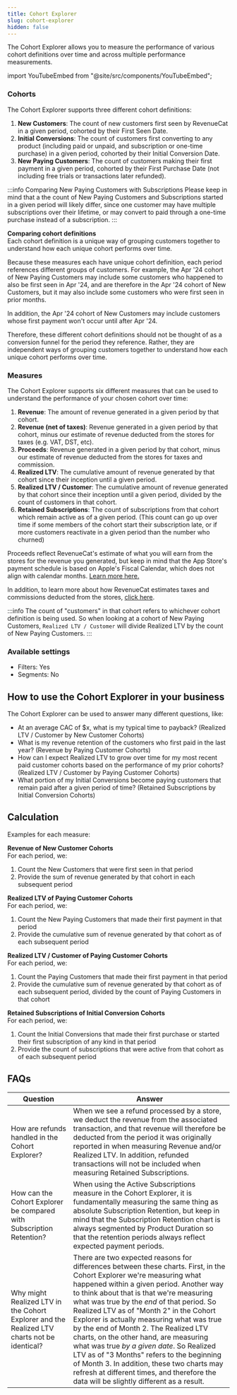```yaml
---
title: Cohort Explorer
slug: cohort-explorer
hidden: false
---
```


The Cohort Explorer allows you to measure the performance of various cohort definitions over time and across multiple performance measurements.

import YouTubeEmbed from "@site/src/components/YouTubeEmbed";

<YouTubeEmbed videoId="wXfWtif_G6A" title="Cohort Explorer" />

### Cohorts

The Cohort Explorer supports three different cohort definitions:

1. **New Customers**: The count of new customers first seen by RevenueCat in a given period, cohorted by their First Seen Date.
2. **Initial Conversions**: The count of customers first converting to any product (including paid or unpaid, and subscription or one-time purchase) in a given period, cohorted by their Initial Conversion Date.
3. **New Paying Customers**: The count of customers making their first payment in a given period, cohorted by their First Purchase Date (not including free trials or transactions later refunded).

:::info Comparing New Paying Customers with Subscriptions
Please keep in mind that a the count of New Paying Customers and Subscriptions started in a given period will likely differ, since one customer may have multiple subscriptions over their lifetime, or may convert to paid through a one-time purchase instead of a subscription.
:::

**Comparing cohort definitions**\
Each cohort definition is a unique way of grouping customers together to understand how each unique cohort performs over time.

Because these measures each have unique cohort definition, each period references different groups of customers. For example, the Apr '24 cohort of New Paying Customers may include some customers who happened to also be first seen in Apr '24, and are therefore in the Apr '24 cohort of New Customers, but it may also include some customers who were first seen in prior months.

In addition, the Apr '24 cohort of New Customers may include customers whose first payment won't occur until after Apr '24.

Therefore, these different cohort definitions should not be thought of as a conversion funnel for the period they reference. Rather, they are independent ways of grouping customers together to understand how each unique cohort performs over time.

### Measures

The Cohort Explorer supports six different measures that can be used to understand the performance of your chosen cohort over time:

1. **Revenue**: The amount of revenue generated in a given period by that cohort.
2. **Revenue (net of taxes)**: Revenue generated in a given period by that cohort, minus our estimate of revenue deducted from the stores for taxes (e.g. VAT, DST, etc).
3. **Proceeds**: Revenue generated in a given period by that cohort, minus our estimate of revenue deducted from the stores for taxes and commission.
4. **Realized LTV**: The cumulative amount of revenue generated by that cohort since their inception until a given period.
5. **Realized LTV / Customer**: The cumulative amount of revenue generated by that cohort since their inception until a given period, divided by the count of customers in that cohort.
6. **Retained Subscriptions**: The count of subscriptions from that cohort which remain active as of a given period. (This count can go up over time if some members of the cohort start their subscription late, or if more customers reactivate in a given period than the number who churned)

Proceeds reflect RevenueCat's estimate of what you will earn from the stores for the revenue you generated, but keep in mind that the App Store's payment schedule is based on Apple's Fiscal Calendar, which does not align with calendar months. [Learn more here.](https://www.revenuecat.com/blog/growth/apple-fiscal-calendar-year-payment-dates/)

In addition, to learn more about how RevenueCat estimates taxes and commissions deducted from the stores, [click here](/dashboard-and-metrics/taxes-and-commissions).

:::info
The count of "customers" in that cohort refers to whichever cohort definition is being used. So when looking at a cohort of New Paying Customers, `Realized LTV / Customer` will divide Realized LTV by the count of New Paying Customers.
:::

### Available settings

- Filters: Yes
- Segments: No

## How to use the Cohort Explorer in your business

The Cohort Explorer can be used to answer many different questions, like:

- At an average CAC of $x, what is my typical time to payback? (Realized LTV / Customer by New Customer Cohorts)
- What is my revenue retention of the customers who first paid in the last year? (Revenue by Paying Customer Cohorts)
- How can I expect Realized LTV to grow over time for my most recent paid customer cohorts based on the performance of my prior cohorts? (Realized LTV / Customer by Paying Customer Cohorts)
- What portion of my Initial Conversions become paying customers that remain paid after a given period of time? (Retained Subscriptions by Initial Conversion Cohorts)

## Calculation

Examples for each measure:

**Revenue of New Customer Cohorts**\
For each period, we:

1. Count the New Customers that were first seen in that period
2. Provide the sum of revenue generated by that cohort in each subsequent period

**Realized LTV of Paying Customer Cohorts**\
For each period, we:

1. Count the New Paying Customers that made their first payment in that period
2. Provide the cumulative sum of revenue generated by that cohort as of each subsequent period

**Realized LTV / Customer of Paying Customer Cohorts**\
For each period, we:

1. Count the Paying Customers that made their first payment in that period
2. Provide the cumulative sum of revenue generated by that cohort as of each subsequent period, divided by the count of Paying Customers in that cohort

**Retained Subscriptions of Initial Conversion Cohorts**\
For each period, we:

1. Count the Initial Conversions that made their first purchase or started their first subscription of any kind in that period
2. Provide the count of subscriptions that were active from that cohort as of each subsequent period

## FAQs

| Question                                                                                    | Answer                                                                                                                                                                                                                                                                                                                                                                                                                                                                                                                                                                                                                                                                    |
| ------------------------------------------------------------------------------------------- | ------------------------------------------------------------------------------------------------------------------------------------------------------------------------------------------------------------------------------------------------------------------------------------------------------------------------------------------------------------------------------------------------------------------------------------------------------------------------------------------------------------------------------------------------------------------------------------------------------------------------------------------------------------------------- |
| How are refunds handled in the Cohort Explorer?                                             | When we see a refund processed by a store, we deduct the revenue from the associated transaction, and that revenue will therefore be deducted from the period it was originally reported in when measuring Revenue and/or Realized LTV. In addition, refunded transactions will not be included when measuring Retained Subscriptions.                                                                                                                                                                                                                                                                                                                                    |
| How can the Cohort Explorer be compared with Subscription Retention?                        | When using the Active Subscriptions measure in the Cohort Explorer, it is fundamentally measuring the same thing as absolute Subscription Retention, but keep in mind that the Subscription Retention chart is always segmented by Product Duration so that the retention periods always reflect expected payment periods.                                                                                                                                                                                                                                                                                                                                                |
| Why might Realized LTV in the Cohort Explorer and the Realized LTV charts not be identical? | There are two expected reasons for differences between these charts. First, in the Cohort Explorer we're measuring what happened within a given period. Another way to think about that is that we're measuring what was true by the _end_ of that period. So Realized LTV as of "Month 2" in the Cohort Explorer is actually measuring what was true by the end of Month 2. The Realized LTV charts, on the other hand, are measuring what was true _by a given date_. So Realized LTV as of "3 Months" refers to the beginning of Month 3. In addition, these two charts may refresh at different times, and therefore the data will be slightly different as a result. |
